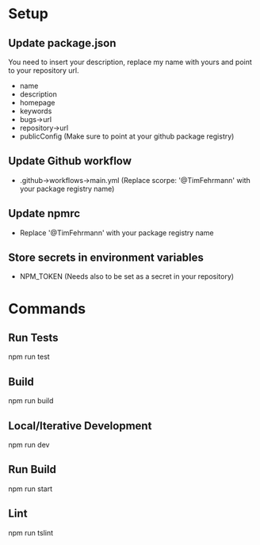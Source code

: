 # Setup
## Update package.json
You need to insert your description, replace my name with yours and point to your repository url.
- name
- description
- homepage
- keywords
- bugs->url
- repository->url
- publicConfig (Make sure to point at your github package registry)

## Update Github workflow
- .github->workflows->main.yml (Replace scorpe: '@TimFehrmann' with your package registry name)

## Update npmrc
- Replace '@TimFehrmann' with your package registry name

## Store secrets in environment variables
- NPM_TOKEN (Needs also to be set as a secret in your repository)

# Commands

## Run Tests
npm run test

## Build
npm run build

## Local/Iterative Development
npm run dev

## Run Build
npm run start

## Lint
npm run tslint
